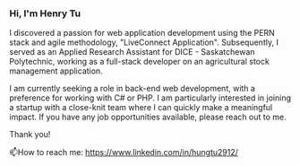 ### Hi, I'm Henry Tu

I discovered a passion for web application development using the PERN stack and agile methodology, "LiveConnect Application". Subsequently, I served as an Applied Research Assistant for DICE - Saskatchewan Polytechnic, working as a full-stack developer on an agricultural stock management application.

I am currently seeking a role in back-end web development, with a preference for working with C# or PHP. I am particularly interested in joining a startup with a close-knit team where I can quickly make a meaningful impact. If you have any job opportunities available, please reach out to me. 

Thank you!

📫How to reach me: https://www.linkedin.com/in/hungtu2912/

<!--
**HenryTu2912/HenryTu2912** is a ✨ _special_ ✨ repository because its `README.md` (this file) appears on your GitHub profile.

Here are some ideas to get you started:

- 🔭 I’m currently working on ...
- 🌱 I’m currently learning ...
- 👯 I’m looking to collaborate on ...
- 🤔 I’m looking for help with ...
- 💬 Ask me about ...
- 📫 How to reach me: ...
- 😄 Pronouns: ...
- ⚡ Fun fact: ...
-->
